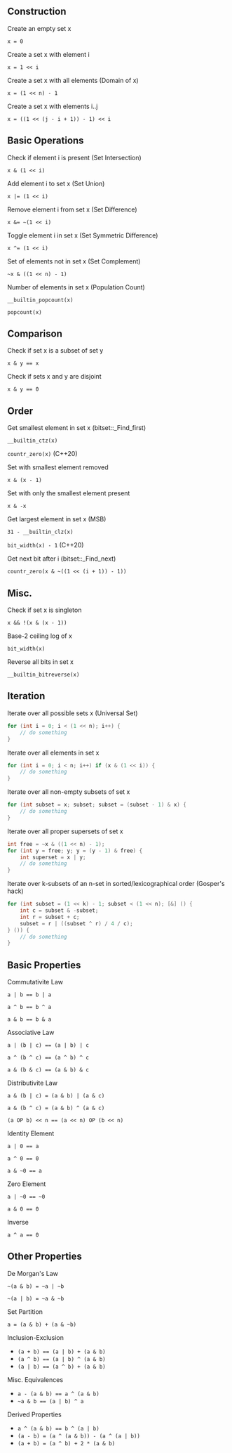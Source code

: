 ## Construction

Create an empty set x

```x = 0```

Create a set x with element i

```x = 1 << i```

Create a set x with all elements (Domain of x)

```x = (1 << n) - 1```

Create a set x with elements i..j

```x = ((1 << (j - i + 1)) - 1) << i``` 

## Basic Operations

Check if element i is present (Set Intersection)

```x & (1 << i)```

Add element i to set x (Set Union)

```x |= (1 << i)```

Remove element i from set x (Set Difference)

```x &= ~(1 << i)```

Toggle element i in set x (Set Symmetric Difference)

```x ^= (1 << i)```

Set of elements not in set x (Set Complement)

```~x & ((1 << n) - 1)```

Number of elements in set x (Population Count)

```__builtin_popcount(x)```

```popcount(x)```

## Comparison

Check if set x is a subset of set y

```x & y == x```

Check if sets x and y are disjoint

```x & y == 0```

## Order

Get smallest element in set x (bitset::_Find_first)

```__builtin_ctz(x)```

```countr_zero(x)``` (C++20)

Set with smallest element removed

```x & (x - 1)```

Set with only the smallest element present

```x & -x```

Get largest element in set x (MSB)

```31 - __builtin_clz(x)```

```bit_width(x) - 1``` (C++20)

Get next bit after i (bitset::_Find_next)

```countr_zero(x & ~((1 << (i + 1)) - 1))```

## Misc.

Check if set x is singleton

```x && !(x & (x - 1))```

Base-2 ceiling log of x

```bit_width(x)```

Reverse all bits in set x

```__builtin_bitreverse(x)```

## Iteration

Iterate over all possible sets x (Universal Set)
```cpp
for (int i = 0; i < (1 << n); i++) {
    // do something
}
```

Iterate over all elements in set x
```cpp
for (int i = 0; i < n; i++) if (x & (1 << i)) {
    // do something
}
```

Iterate over all non-empty subsets of set x
```cpp
for (int subset = x; subset; subset = (subset - 1) & x) {
    // do something
}
```

Iterate over all proper supersets of set x
```cpp
int free = ~x & ((1 << n) - 1);
for (int y = free; y; y = (y - 1) & free) {
    int superset = x | y;
    // do something
}
```

Iterate over k-subsets of an n-set in sorted/lexicographical order (Gosper's hack)
```cpp
for (int subset = (1 << k) - 1; subset < (1 << n); [&] () { 
    int c = subset & -subset;
    int r = subset + c;
    subset = r | ((subset ^ r) / 4 / c); 
} ()) {
    // do something
}
```

## Basic Properties

Commutativite Law

```a | b == b | a```

```a ^ b == b ^ a```

```a & b == b & a```

Associative Law

```a | (b | c) == (a | b) | c```

```a ^ (b ^ c) == (a ^ b) ^ c```

```a & (b & c) == (a & b) & c```


Distributivite Law

```a & (b | c) = (a & b) | (a & c)```

```a & (b ^ c) = (a & b) ^ (a & c)```

```(a OP b) << n == (a << n) OP (b << n)```


Identity Element

```a | 0 == a```

```a ^ 0 == 0``` 

```a & ~0 == a```

Zero Element

```a | ~0 == ~0```

```a & 0 == 0```

Inverse

```a ^ a == 0```

## Other Properties

De Morgan's Law

```~(a & b) = ~a | ~b```

```~(a | b) = ~a & ~b```

Set Partition

```a = (a & b) + (a & ~b)``` 

Inclusion-Exclusion
- ```(a + b) == (a | b) + (a & b)```  
- ```(a ^ b) == (a | b) ^ (a & b)```
- ```(a | b) == (a ^ b) + (a & b)```

Misc. Equivalences
- ```a - (a & b) == a ^ (a & b)```
- ```~a & b == (a | b) ^ a```

Derived Properties
- ```a ^ (a & b) == b ^ (a | b)```
- ```(a - b) = (a ^ (a & b)) - (a ^ (a | b))```
- ```(a + b) = (a ^ b) + 2 * (a & b)```
